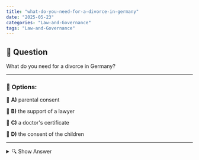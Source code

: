 ```yaml
---
title: "what-do-you-need-for-a-divorce-in-germany"
date: "2025-05-23"
categories: "Law-and-Governance"
tags: "Law-and-Governance"
---
```


## 📌 **Question**

What do you need for a divorce in Germany?



---

### 📝 **Options:**

🔘 **A)** parental consent

🔘 **B)** the support of a lawyer

🔘 **C)** a doctor's certificate

🔘 **D)** the consent of the children

---

<details>
  <summary>🔍 Show Answer</summary>

  <p>
💡  <b>Correct Answer:</b>  b
  </p>
  <p>
    📖<b>Explanation:</b>
    
  </p>
</details>

